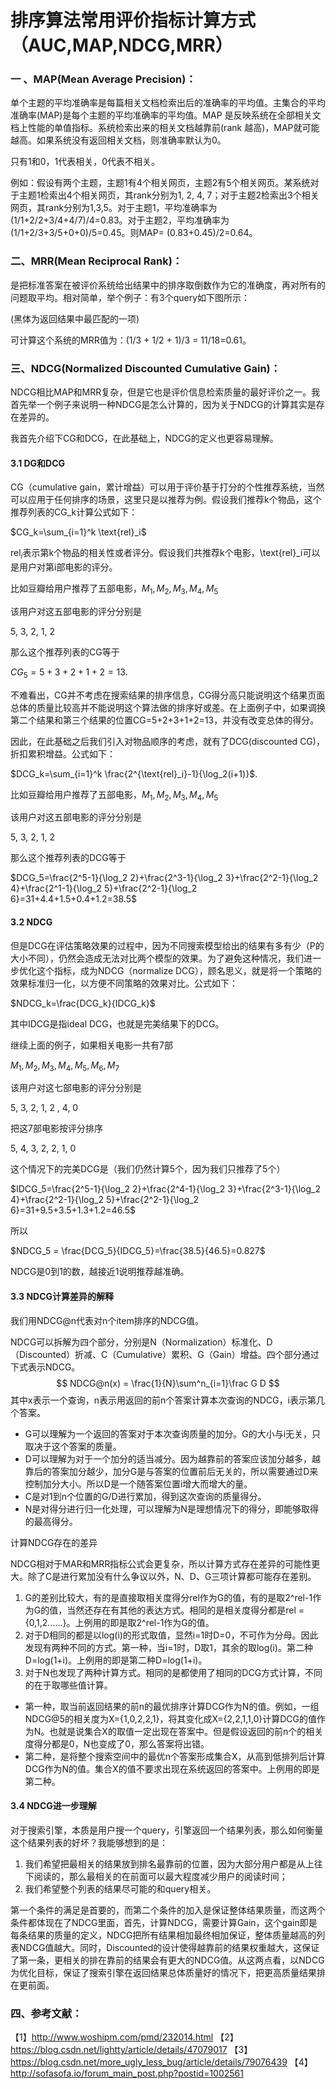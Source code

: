 # 排序算法常用评价指标计算方式（AUC,MAP,NDCG,MRR）

### 一 、MAP(Mean Average Precision)：

单个主题的平均准确率是每篇相关文档检索出后的准确率的平均值。主集合的平均准确率(MAP)是每个主题的平均准确率的平均值。MAP 是反映系统在全部相关文档上性能的单值指标。系统检索出来的相关文档越靠前(rank 越高)，MAP就可能越高。如果系统没有返回相关文档，则准确率默认为0。

只有1和0，1代表相关，0代表不相关。

例如：假设有两个主题，主题1有4个相关网页，主题2有5个相关网页。某系统对于主题1检索出4个相关网页，其rank分别为1, 2, 4, 7；对于主题2检索出3个相关网页，其rank分别为1,3,5。对于主题1，平均准确率为(1/1+2/2+3/4+4/7)/4=0.83。对于主题2，平均准确率为(1/1+2/3+3/5+0+0)/5=0.45。则MAP= (0.83+0.45)/2=0.64。

### 二、MRR(Mean Reciprocal Rank)：

是把标准答案在被评价系统给出结果中的排序取倒数作为它的准确度，再对所有的问题取平均。相对简单，举个例子：有3个query如下图所示：

(黑体为返回结果中最匹配的一项)

 

可计算这个系统的MRR值为：(1/3 + 1/2 + 1)/3 = 11/18=0.61。

### 三、NDCG(Normalized Discounted Cumulative Gain)：

NDCG相比MAP和MRR复杂，但是它也是评价信息检索质量的最好评价之一。我首先举一个例子来说明一种NDCG是怎么计算的，因为关于NDCG的计算其实是存在差异的。

我首先介绍下CG和DCG，在此基础上，NDCG的定义也更容易理解。

#### 3.1 DG和DCG

CG（cumulative gain，累计增益）可以用于评价基于打分的个性推荐系统，当然可以应用于任何排序的场景，这里只是以推荐为例。假设我们推荐k个物品，这个推荐列表的CG_k计算公式如下：

$CG_k=\sum_{i=1}^k \text{rel}_i$

$\text{rel}_i$表示第k个物品的相关性或者评分。假设我们共推荐k个电影，\text{rel}_i可以是用户对第i部电影的评分。

比如豆瓣给用户推荐了五部电影，$M_1, M_2,M_3,M_4,M_5$

该用户对这五部电影的评分分别是

5, 3, 2, 1, 2

那么这个推荐列表的CG等于

$CG_5=5+3+2+1+2=13$.

不难看出，CG并不考虑在搜索结果的排序信息，CG得分高只能说明这个结果页面总体的质量比较高并不能说明这个算法做的排序好或差。在上面例子中，如果调换第二个结果和第三个结果的位置CG=5+2+3+1+2=13，并没有改变总体的得分。

因此，在此基础之后我们引入对物品顺序的考虑，就有了DCG(discounted CG)，折扣累积增益。公式如下：

$DCG_k=\sum_{i=1}^k \frac{2^{\text{rel}_i}-1}{\log_2(i+1)}$.

比如豆瓣给用户推荐了五部电影，$M_1, M_2,M_3,M_4,M_5$

该用户对这五部电影的评分分别是

5, 3, 2, 1, 2

那么这个推荐列表的DCG等于

$DCG_5=\frac{2^5-1}{\log_2 2}+\frac{2^3-1}{\log_2 3}+\frac{2^2-1}{\log_2 4}+\frac{2^1-1}{\log_2 5}+\frac{2^2-1}{\log_2 6}=31+4.4+1.5+0.4+1.2=38.5$

#### 3.2 NDCG

但是DCG在评估策略效果的过程中，因为不同搜索模型给出的结果有多有少（P的大小不同），仍然会造成无法对比两个模型的效果。为了避免这种情况，我们进一步优化这个指标，成为NDCG（normalize DCG），顾名思义，就是将一个策略的效果标准归一化，以方便不同策略的效果对比。公式如下：

$NDCG_k=\frac{DCG_k}{IDCG_k}$

其中IDCG是指ideal DCG，也就是完美结果下的DCG。

继续上面的例子，如果相关电影一共有7部

$M_1, M_2,M_3,M_4,M_5,M_6,M_7$

该用户对这七部电影的评分分别是

5, 3, 2, 1, 2 , 4, 0

把这7部电影按评分排序

5, 4, 3, 2, 2, 1, 0

这个情况下的完美DCG是（我们仍然计算5个，因为我们只推荐了5个）

$IDCG_5=\frac{2^5-1}{\log_2 2}+\frac{2^4-1}{\log_2 3}+\frac{2^3-1}{\log_2 4}+\frac{2^2-1}{\log_2 5}+\frac{2^2-1}{\log_2 6}=31+9.5+3.5+1.3+1.2=46.5$

所以

$NDCG_5 = \frac{DCG_5}{IDCG_5}=\frac{38.5}{46.5}=0.827$

NDCG是0到1的数，越接近1说明推荐越准确。

#### 3.3 NDCG计算差异的解释

我们用NDCG@n代表对n个item排序的NDCG值。

NDCG可以拆解为四个部分，分别是N（Normalization）标准化、D（Discounted）折减、C（Cumulative）累积、G（Gain）增益。四个部分通过下式表示NDCG。
$$
NDCG@n(x) = \frac{1}{N}\sum^n_{i=1}\frac G D
$$
其中x表示一个查询，n表示用返回的前n个答案计算本次查询的NDCG，i表示第几个答案。

  - G可以理解为一个返回的答案对于本次查询质量的加分。G的大小与i无关，只取决于这个答案的质量。
  - D可以理解为对于一个加分的适当减分。因为越靠前的答案应该加分越多，越靠后的答案加分越少，加分G是与答案的位置前后无关的，所以需要通过D来控制加分大小。所以D是一个随答案位置i增大而增大的量。
  - C是对1到n​​​​​​​个位置的G/D进行累加，得到这次查询的质量得分。
  - N是对得分进行归一化处理，可以理解为N是理想情况下的得分，即能够取得的最高得分。

计算NDCG存在的差异

NDCG相对于MAR和MRR指标公式会更复杂，所以计算方式存在差异的可能性更大。除了C是进行累加没有什么争议以外，N、D、G三项计算都可能存在差别。

  1. G的差别比较大，有的是直接取相关度得分rel作为G的值，有的是取2^rel-1作为G的值，当然还存在有其他的表达方式。相同的是相关度得分都是rel = {0,1,2......}。上例用的即是取2^rel-1作为G的值。
  2. 对于D相同的都是以log(i)的形式取值，显然i=1时D=0，不可作为分母。因此发现有两种不同的方式。第一种，当i=1时，D取1，其余的取log(i)。第二种D=log(1+i)。上例用的即是第二种D=log(1+i)。
  3. 对于N也发现了两种计算方式。相同的是都使用了相同的DCG方式计算，不同的在于取哪些值计算。 
    
  - 第一种，取当前返回结果的前n的最优排序计算DCG作为N的值。例如，一组NDCG@5的相关度为X={1,0,2,2,1}，将其变化成X={2,2,1,1,0}计算DCG的值作为N。也就是说集合X的取值一定出现在答案中。但是假设返回的前n个的相关度得分都是0，N也变成了0，那么答案将出错。
  - 第二种，是将整个搜索空间中的最优n个答案形成集合X，从高到低排列后计算DCG作为N的值。集合X的值不要求出现在系统返回的答案中。上例用的即是第二种。

#### 3.4 NDCG进一步理解

对于搜索引擎，本质是用户搜一个query，引擎返回一个结果列表，那么如何衡量这个结果列表的好坏？我能够想到的是：

1. 我们希望把最相关的结果放到排名最靠前的位置，因为大部分用户都是从上往下阅读的，那么最相关的在前面可以最大程度减少用户的阅读时间； 
2. 我们希望整个列表的结果尽可能的和query相关。

第一个条件的满足是首要的，而第二个条件的加入是保证整体结果质量，而这两个条件都体现在了NDCG里面，首先，计算NDCG，需要计算Gain，这个gain即是每条结果的质量的定义，NDCG把所有结果相加最终相加保证，整体质量越高的列表NDCG值越大。同时，Discounted的设计使得越靠前的结果权重越大，这保证了第一条，更相关的排在靠前的结果会有更大的NDCG值。从这两点看，以NDCG为优化目标，保证了搜索引擎在返回结果总体质量好的情况下，把更高质量结果排在更前面。

### 四、参考文献：

【1】http://www.woshipm.com/pmd/232014.html
【2】https://blog.csdn.net/lightty/article/details/47079017
【3】https://blog.csdn.net/more_ugly_less_bug/article/details/79076439
【4】http://sofasofa.io/forum_main_post.php?postid=1002561


